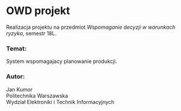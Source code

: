 # OWD projekt
Realizacja projektu na przedmiot *Wspomaganie decyzji w warunkach ryzyka*, semestr 18L.

### Temat: 
System wspomagajacy planowanie produkcji. 

### Autor: 
Jan Kumor  
Politechnika Warszawska  
Wydział Elektroniki i Technik Informacyjnych
